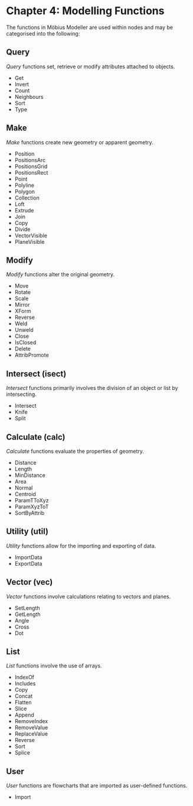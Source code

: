 # Chapter 4: Modelling Functions

The functions in Möbius Modeller are used within nodes and may be categorised into the following:

## Query

_Query_ functions set, retrieve or modify attributes attached to objects.

* Get
* Invert
* Count
* Neighbours
* Sort
* Type

## Make

_Make_ functions create new geometry or apparent geometry. 

* Position
* PositionsArc
* PositionsGrid
* PositionsRect
* Point
* Polyline
* Polygon
* Collection
* Loft
* Extrude
* Join
* Copy
* Divide
* VectorVisible
* PlaneVisible

## Modify

_Modify_ functions alter the original geometry. 

* Move
* Rotate
* Scale
* Mirror
* XForm
* Reverse
* Weld
* Unweld
* Close
* IsClosed
* Delete
* AttribPromote

## Intersect (isect)

_Intersect_ functions primarily involves the division of an object or list by intersecting.

* Intersect
* Knife
* Split


## Calculate (calc)

_Calculate_ functions evaluate the properties of geometry.

* Distance
* Length
* MinDistance
* Area
* Normal
* Centroid
* ParamTToXyz
* ParamXyzToT
* SortByAttrib

## Utility (util)
_Utility_ functions allow for the importing and exporting of data.

* ImportData
* ExportData

## Vector (vec)

_Vector_ functions involve calculations relating to vectors and planes.

* SetLength
* GetLength
* Angle
* Cross
* Dot

## List

_List_ functions involve the use of arrays.

* IndexOf
* Includes
* Copy
* Concat
* Flatten
* Slice
* Append
* RemoveIndex
* RemoveValue
* ReplaceValue
* Reverse
* Sort
* Splice

## User

_User_ functions are flowcharts that are imported as user-defined functions.

* Import